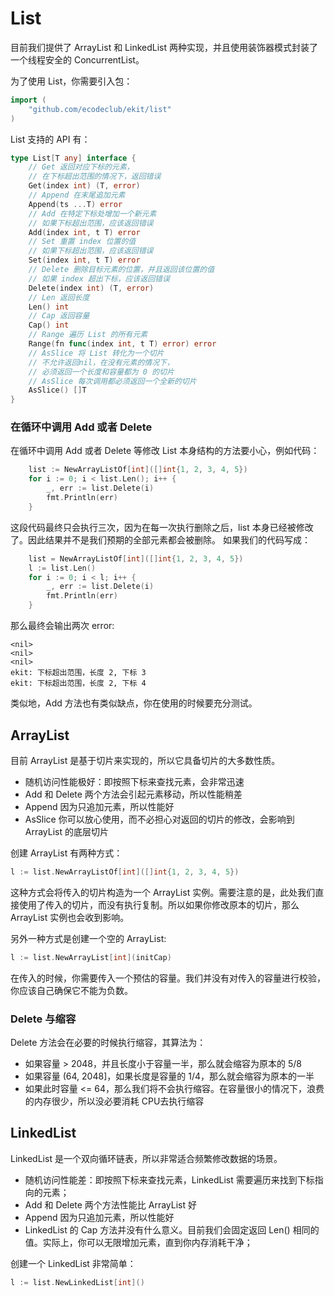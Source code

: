 # List

目前我们提供了 ArrayList 和 LinkedList 两种实现，并且使用装饰器模式封装了一个线程安全的 ConcurrentList。

为了使用 List，你需要引入包：
```go
import (
    "github.com/ecodeclub/ekit/list"
)
```

List 支持的 API 有：
```go
type List[T any] interface {
	// Get 返回对应下标的元素，
	// 在下标超出范围的情况下，返回错误
	Get(index int) (T, error)
	// Append 在末尾追加元素
	Append(ts ...T) error
	// Add 在特定下标处增加一个新元素
	// 如果下标超出范围，应该返回错误
	Add(index int, t T) error
	// Set 重置 index 位置的值
	// 如果下标超出范围，应该返回错误
	Set(index int, t T) error
	// Delete 删除目标元素的位置，并且返回该位置的值
	// 如果 index 超出下标，应该返回错误
	Delete(index int) (T, error)
	// Len 返回长度
	Len() int
	// Cap 返回容量
	Cap() int
	// Range 遍历 List 的所有元素
	Range(fn func(index int, t T) error) error
	// AsSlice 将 List 转化为一个切片
	// 不允许返回nil，在没有元素的情况下，
	// 必须返回一个长度和容量都为 0 的切片
	// AsSlice 每次调用都必须返回一个全新的切片
	AsSlice() []T
}
```

### 在循环中调用 Add 或者 Delete

在循环中调用 Add 或者 Delete 等修改 List 本身结构的方法要小心，例如代码：
```go
	list := NewArrayListOf[int]([]int{1, 2, 3, 4, 5})
    for i := 0; i < list.Len(); i++ {
        _, err := list.Delete(i)
        fmt.Println(err)
    }
```
这段代码最终只会执行三次，因为在每一次执行删除之后，list 本身已经被修改了。因此结果并不是我们预期的全部元素都会被删除。
如果我们的代码写成：
```go
	list = NewArrayListOf[int]([]int{1, 2, 3, 4, 5})
	l := list.Len()
	for i := 0; i < l; i++ {
		_, err := list.Delete(i)
		fmt.Println(err)
	}
```
那么最终会输出两次 error:
```
<nil>
<nil>
<nil>
ekit: 下标超出范围，长度 2, 下标 3
ekit: 下标超出范围，长度 2, 下标 4
```

类似地，Add 方法也有类似缺点，你在使用的时候要充分测试。

## ArrayList

目前 ArrayList 是基于切片来实现的，所以它具备切片的大多数性质。
- 随机访问性能极好：即按照下标来查找元素，会非常迅速
- Add 和 Delete 两个方法会引起元素移动，所以性能稍差
- Append 因为只追加元素，所以性能好
- AsSlice 你可以放心使用，而不必担心对返回的切片的修改，会影响到 ArrayList 的底层切片

创建 ArrayList 有两种方式：
```go
l := list.NewArrayListOf[int]([]int{1, 2, 3, 4, 5})
```
这种方式会将传入的切片构造为一个 ArrayList 实例。需要注意的是，此处我们直接使用了传入的切片，而没有执行复制。所以如果你修改原本的切片，那么 ArrayList 实例也会收到影响。

另外一种方式是创建一个空的 ArrayList:
```go
l := list.NewArrayList[int](initCap)
```
在传入的时候，你需要传入一个预估的容量。我们并没有对传入的容量进行校验，你应该自己确保它不能为负数。

### Delete 与缩容

Delete 方法会在必要的时候执行缩容，其算法为：

- 如果容量 > 2048，并且长度小于容量一半，那么就会缩容为原本的 5/8
- 如果容量 (64, 2048]，如果长度是容量的 1/4，那么就会缩容为原本的一半
- 如果此时容量 <= 64，那么我们将不会执行缩容。在容量很小的情况下，浪费的内存很少，所以没必要消耗 CPU去执行缩容

## LinkedList

LinkedList 是一个双向循环链表，所以非常适合频繁修改数据的场景。
- 随机访问性能差：即按照下标来查找元素，LinkedList 需要遍历来找到下标指向的元素；
- Add 和 Delete 两个方法性能比 ArrayList 好
- Append 因为只追加元素，所以性能好
- LinkedList 的 Cap 方法并没有什么意义。目前我们会固定返回 Len() 相同的值。实际上，你可以无限增加元素，直到你内存消耗干净；

创建一个 LinkedList 非常简单：
```go
l := list.NewLinkedList[int]()
```
